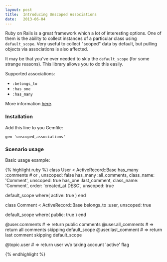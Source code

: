 ```yaml
---
layout: post
title:  Introducing Unscoped Associations
date:   2013-06-04
---
```


Ruby on Rails is a great framework which a lot of interesting options. One of them is the ability to collect instances of a particular class using `default_scope`. Very useful to collect "scoped" data by default, but pulling objects via associations is also affected.

It may be that you've ever needed to skip the `default_scope` (for some strange reasons). This library allows you to do this easily.

Supported associations:
* `:belongs_to`
* `:has_one`
* `:has_many`

More information [here](https://github.com/markets/unscoped_associations).

### Installation
Add this line to you Gemfile:

```
gem 'unscoped_associations'
```

### Scenario usage
Basic usage example:

{% highlight ruby %}
class User < ActiveRecord::Base
  has_many :comments # or , unscoped: false
  has_many :all_comments, class_name: 'Comment',
                          unscoped: true
  has_one  :last_comment, class_name: 'Comment',
                          order: 'created_at DESC',
                          unscoped: true

  default_scope where( active: true )
end

class Comment < ActiveRecord::Base
  belongs_to :user, unscoped: true

  default_scope where( public: true )
end

@user.comments # => return public comments
@user.all_comments # => return all comments skipping default_scope
@user.last_comment # => return last comment skipping default_scope

@topic.user # => return user w/o taking account 'active' flag

{% endhighlight %}
